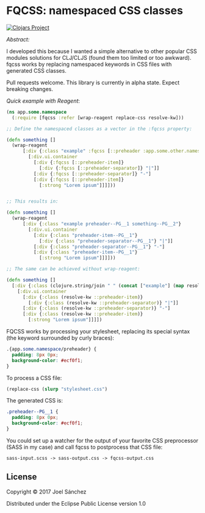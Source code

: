 # FQCSS: namespaced CSS classes

[![Clojars Project](https://img.shields.io/clojars/v/fqcss.svg)](https://clojars.org/fqcss)

*Abstract:*

I developed this because I wanted a simple alternative to other popular CSS modules solutions for CLJ/CLJS (found them too limited or too awkward). fqcss works by replacing namespaced keywords in CSS files with generated CSS classes.

Pull requests welcome. This library is currently in alpha state. Expect breaking changes.

*Quick example with Reagent*:

```Clojure
(ns app.some.namespace
  (:require [fqcss :refer [wrap-reagent replace-css resolve-kw]))

;; Define the namespaced classes as a vector in the :fqcss property:

(defn something []
  (wrap-reagent
      [:div {:class "example" :fqcss [::preheader :app.some.other.namespace/something]}
        [:div.ui.container
          [:div {:fqcss [::preheader-item]}
            [:div {:fqcss [::preheader-separator]} "|"]]
          [:div {:fqcss [::preheader-separator]} "-"]
          [:div {:fqcss [::preheader-item]}
            [:strong "Lorem ipsum"]]]]))


;; This results in:

(defn something []
  (wrap-reagent
      [:div {:class "example preheader--PG__1 something--PG__2"}
        [:div.ui.container
          [:div {:class "preheader-item--PG__1"}
            [:div {:class "preheader-separator--PG__1"} "|"]]
          [:div {:class "preheader-separator--PG__1"} "-"]
          [:div {:class "preheader-item--PG__1"}
            [:strong "Lorem ipsum"]]]]))

;; The same can be achieved without wrap-reagent:

(defn something []
  [:div {:class (clojure.string/join " " (concat ["example"] (map resolve-kw [::preheader :app.some.other.namespace/something])))}
    [:div.ui.container
      [:div {:class (resolve-kw ::preheader-item)}
        [:div {:class (resolve-kw ::preheader-separator)} "|"]]
      [:div {:class (resolve-kw ::preheader-separator)} "-"]
      [:div {:class (resolve-kw ::preheader-item)}
        [:strong "Lorem ipsum"]]]])
```

FQCSS works by processing your stylesheet, replacing its special syntax (the keyword surrounded by curly braces):

```CSS
.{app.some.namespace/preheader} {
  padding: 8px 0px;
  background-color: #ecf0f1;
}
```

To process a CSS file:

```Clojure
(replace-css (slurp "stylesheet.css")

```

The generated CSS is:

```CSS
.preheader--PG__1 {
  padding: 8px 0px;
  background-color: #ecf0f1;
}
```

You could set up a watcher for the output of your favorite CSS preprocessor (SASS in my case) and call fqcss to postprocess that CSS file:

```
sass-input.scss -> sass-output.css -> fqcss-output.css
```


## License

Copyright © 2017 Joel Sánchez

Distributed under the Eclipse Public License version 1.0

